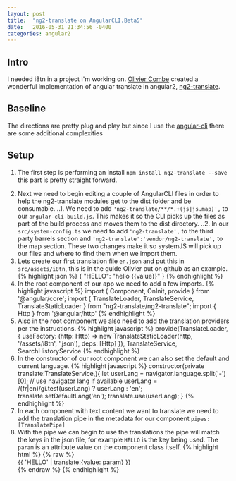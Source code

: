 ```yaml
---
layout: post
title:  "ng2-translate on AngularCLI.Beta5"
date:   2016-05-31 21:34:56 -0400
categories: angular2
---
```

## Intro
I needed i8tn in a project I'm working on.  [Olivier Combe][olivier] created a wonderful implementation of angular translate in angular2, [ng2-translate][translate]. 

## Baseline
The directions are pretty plug and play but since I use the [angular-cli][cli] there are some additional complexities

## Setup
1) The first step is performing an install `npm install ng2-translate --save` this part is pretty straight forward. 
2. Next we need to begin editing a couple of AngularCLI files in order to help the ng2-translate modules get to the dist folder and be consumable. 
    ..1. We need to add `'ng2-translate/**/*.+(js|js.map)',` to our `angular-cli-build.js`.  This makes it so the CLI picks up the files as part of the build process and moves them to the dist directory.
    ..2. In our `src/system-config.ts` we need to add `'ng2-translate',` to the third party barrels section and `'ng2-translate':'vendor/ng2-translate',` to the map section. These two changes make it so systemJS will pick up our files and where to find them when we import them.
3. Lets create our first translation file `en.json` and put this in `src/assets/i8tn`, this is in the guide Olivier put on github as an example.
    {% highlight json %}
    {
        "HELLO": "hello {{value}}"
    }
    {% endhighlight %}
4. In the root component of our app we need to add a few imports.
    {% highlight javascript %}
    import { Component, OnInit, provide } from '@angular/core';
    import { TranslateLoader, TranslateService, TranslateStaticLoader } from "ng2-translate/ng2-translate";
    import { Http } from '@angular/http'
    {% endhighlight %}
5. Also in the root component we also need to add the translation providers per the instructions. 
    {% highlight javascript %}
    provide(TranslateLoader, {
      useFactory: (http: Http) => new TranslateStaticLoader(http, '/assets/i8tn', '.json'),
      deps: [Http]
    }),
    TranslateService, SearchHistoryService 
    {% endhighlight %}
6. In the constructor of our root component we can also set the default and current language. 
    {% highlight javascript %}
    constructor(private translate:TranslateService,){
        let userLang = navigator.language.split('-')[0]; // use navigator lang if available
        userLang = /(fr|en)/gi.test(userLang) ? userLang : 'en';
        translate.setDefaultLang('en');
        translate.use(userLang);
    }
    {% endhighlight %}
7. In each component with text content we want to translate we need to add the translation pipe in the metadata for our component `pipes: [TranslatePipe]`
8. With the pipe we can begin to use the translations the pipe will match the keys in the json file, for example `HELLO` is the key being used. The `param` is an attribute value on the component class itself.
    {% highlight html %}
     {% raw %}
    <div>{{ 'HELLO' | translate:{value: param} }}</div>
     {% endraw %}
    {% endhighlight %}

[translate]: https://github.com/ocombe/ng2-translate
[olivier]: https://twitter.com/ocombe
[cli]: https://github.com/angular/angular-cli
